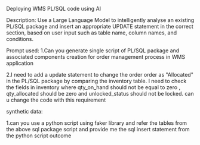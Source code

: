 Deploying WMS PL/SQL code using AI

Description:
Use a Large Language Model to intelligently analyse an existing PL/SQL package and insert an appropriate UPDATE statement in the correct section, 
based on user input such as table name, column names, and conditions.

Prompt used:
1.Can you generate single script of PL/SQL package and associated components creation
 for order management process in WMS application

2.I need to add a update statement to change the order order as "Allocated" in the PL/SQL package by comparing the inventory table. I need to  check the fields in inventory where
qty_on_hand should not be equal to zero , qty_allocated should be zero and 
unlocked_status should not be locked. can u change the code with this requirement

synthetic data:

1.can you use a python script using faker library and refer the tables from the above sql package script and provide me the sql insert statement
 from the python script outcome
